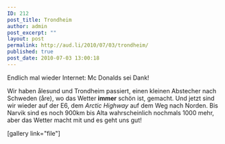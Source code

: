 ```yaml
---
ID: 212
post_title: Trondheim
author: admin
post_excerpt: ""
layout: post
permalink: http://aud.li/2010/07/03/trondheim/
published: true
post_date: 2010-07-03 13:00:18
---
```

Endlich mal wieder Internet: Mc Donalds sei Dank!

Wir haben ålesund und Trondheim passiert, einen kleinen Abstecher nach Schweden (åre), wo das Wetter <strong>immer</strong> schön ist, gemacht. Und jetzt sind wir wieder auf der E6, dem <em>Arctic Highway</em> auf dem Weg nach Norden. Bis Narvik sind es noch 900km bis Alta wahrscheinlich nochmals 1000 mehr, aber das Wetter macht mit und es geht uns gut!

[gallery link="file"]